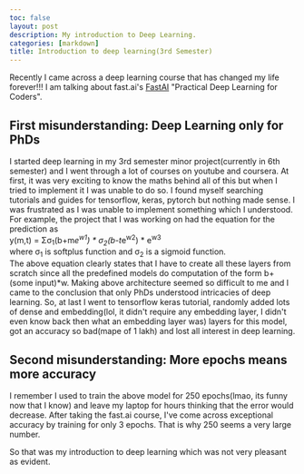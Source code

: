 ```yaml
---
toc: false
layout: post
description: My introduction to Deep Learning.
categories: [markdown]
title: Introduction to deep learning(3rd Semester)
---  
```


Recently I came across a deep learning course that has changed my life forever!!! I am talking about fast.ai's [FastAI](https://fast.ai) "Practical Deep Learning for Coders".
## First misunderstanding: Deep Learning only for PhDs  
    
I started deep learning in my 3rd semester minor project(currently in 6th semester) and I went through a lot of courses on youtube and coursera. At first, it was very exciting to know the maths behind all of this but when I tried to implement it I was unable to do so. I found myself searching tutorials and guides for tensorflow, keras, pytorch but nothing made sense. I was frustrated as I was unable to implement something which I understood. For example, the project that I was working on had the equation for the prediction as  
y(m,t) = Σσ<sub>1</sub>(b+m*e<sup>w1</sup>) * σ<sub>2</sub>(b-t*e<sup>w2</sup>) * e<sup>w3</sup>  
where σ<sub>1</sub> is softplus function and σ<sub>2</sub> is a sigmoid function.  
The above equation clearly states that I have to create all these layers from scratch since all the predefined models do computation of the form b+(some input)*w. Making above architecture seemed so difficult to me and I came to the conclusion that only PhDs understood intricacies of deep learning. So, at last I went to tensorflow keras tutorial, randomly added lots of dense and embedding(lol, it didn't require any embedding layer, I didn't even know back then what an embedding layer was) layers for this model, got an accuracy so bad(mape of 1 lakh) and lost all interest in deep learning.  

## Second misunderstanding: More epochs means more accuracy  
I remember I used to train the above model for 250 epochs(lmao, its funny now that I know) and leave my laptop for hours thinking that the error would decrease. After taking the fast.ai course, I've come across exceptional accuracy by training for only 3 epochs. That is why 250 seems a very large number.  

So that was my introduction to deep learning which was not very pleasant as evident.    

  
